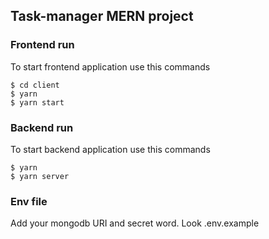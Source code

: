 ## Task-manager MERN project

### Frontend run

To start frontend application use this commands

```
$ cd client
$ yarn
$ yarn start
```

### Backend run

To start backend application use this commands

```
$ yarn
$ yarn server
```

### Env file

Add your mongodb URI and secret word. 
Look .env.example

